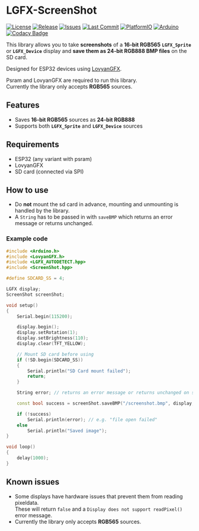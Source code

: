 # LGFX-ScreenShot

[![License](https://img.shields.io/github/license/CelliesProjects/lgfx-screenshot)](https://github.com/CelliesProjects/lgfx-screenshot/blob/main/LICENSE)
[![Release](https://img.shields.io/github/v/release/CelliesProjects/lgfx-screenshot)](https://github.com/CelliesProjects/lgfx-screenshot/releases/latest)
[![Issues](https://img.shields.io/github/issues/CelliesProjects/lgfx-screenshot)](https://github.com/CelliesProjects/lgfx-screenshot/issues)
[![Last Commit](https://img.shields.io/github/last-commit/CelliesProjects/lgfx-screenshot)](https://github.com/CelliesProjects/lgfx-screenshot/commits)
[![PlatformIO](https://img.shields.io/badge/PlatformIO-Compatible-green?logo=platformio)](https://registry.platformio.org/libraries/celliesprojects/lgfx-ScreenShot)
[![Arduino](https://img.shields.io/badge/Arduino-ESP32-blue?logo=arduino)](https://www.arduino.cc/)
[![Codacy Badge](https://app.codacy.com/project/badge/Grade/5c02977f0816457282ce90c3e4dc6153)](https://app.codacy.com/gh/CelliesProjects/LGFX-ScreenShot/dashboard?utm_source=gh&utm_medium=referral&utm_content=&utm_campaign=Badge_grade)

This library allows you to take **screenshots** of a **16-bit RGB565** **`LGFX_Sprite`** or **`LGFX_Device`** display and **save them as 24-bit RGB888 BMP files** on the SD card.  

Designed for ESP32 devices using [LovyanGFX](https://github.com/lovyan03/LovyanGFX).

Psram and LovyanGFX are required to run this library.  
Currently the library only accepts **RGB565** sources.

## Features

- Saves **16-bit RGB565** sources as **24-bit RGB888**  
- Supports both **`LGFX_Sprite`** and **`LGFX_Device`** sources  

## Requirements

- ESP32 (any variant with psram)  
- LovyanGFX  
- SD card (connected via SPI)  

## How to use

- Do **not** mount the sd card in advance, mounting and unmounting is handled by the library.  
- A `String` has to be passed in with `saveBMP` which returns an error message or returns unchanged.  

### Example code

```c++
#include <Arduino.h>
#include <LovyanGFX.h>
#include <LGFX_AUTODETECT.hpp>
#include <ScreenShot.hpp>

#define SDCARD_SS = 4;

LGFX display;
ScreenShot screenShot;

void setup()
{
    Serial.begin(115200);

    display.begin();
    display.setRotation(1);
    display.setBrightness(110);
    display.clear(TFT_YELLOW);

    // Mount SD card before using
    if (!SD.begin(SDCARD_SS))
    {
        Serial.println("SD Card mount failed");
        return;
    }

    String error; // returns an error message or returns unchanged on success

    const bool success = screenShot.saveBMP("/screenshot.bmp", display, SD, error);

    if (!success)
        Serial.println(error); // e.g. "file open failed"
    else
        Serial.println("Saved image");
}

void loop()
{
    delay(1000);
}
```

## Known issues

- Some displays have hardware issues that prevent them from reading pixeldata.  
These will return `false` and a `Display does not support readPixel()` error message.  
- Currently the library only accepts **RGB565** sources.

